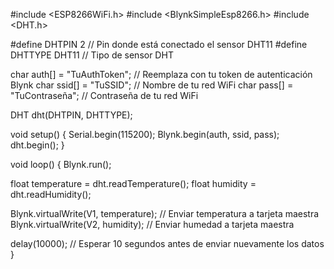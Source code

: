 #include <ESP8266WiFi.h>
#include <BlynkSimpleEsp8266.h>
#include <DHT.h>

#define DHTPIN 2          // Pin donde está conectado el sensor DHT11
#define DHTTYPE DHT11     // Tipo de sensor DHT

char auth[] = "TuAuthToken"; // Reemplaza con tu token de autenticación Blynk
char ssid[] = "TuSSID";     // Nombre de tu red WiFi
char pass[] = "TuContraseña"; // Contraseña de tu red WiFi

DHT dht(DHTPIN, DHTTYPE);

void setup() {
  Serial.begin(115200);
  Blynk.begin(auth, ssid, pass);
  dht.begin();
}

void loop() {
  Blynk.run();

  float temperature = dht.readTemperature();
  float humidity = dht.readHumidity();

  Blynk.virtualWrite(V1, temperature); // Enviar temperatura a tarjeta maestra
  Blynk.virtualWrite(V2, humidity);    // Enviar humedad a tarjeta maestra

  delay(10000); // Esperar 10 segundos antes de enviar nuevamente los datos
}


